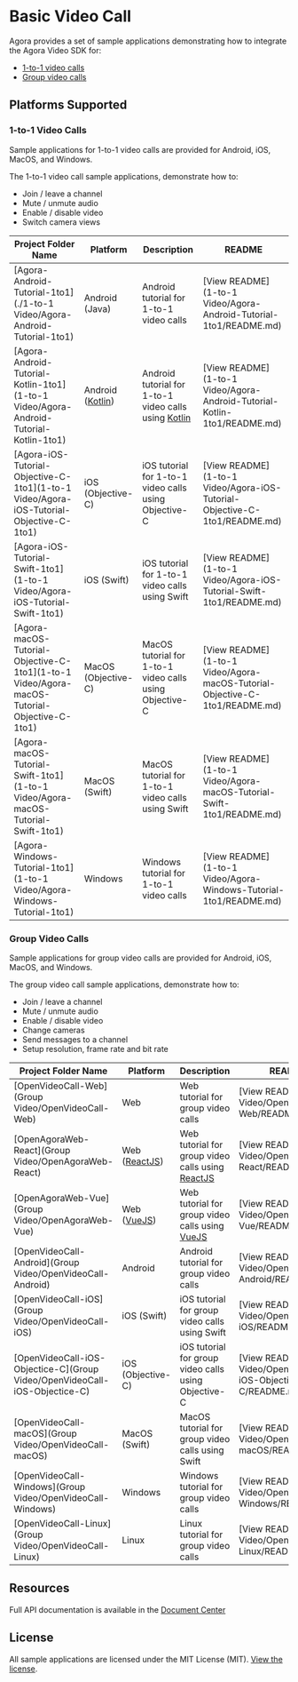 # Basic Video Call

Agora provides a set of sample applications demonstrating how to integrate the Agora Video SDK for:

- [1-to-1 video calls](#1-to-1-video-calls)
- [Group video calls](#group-video-calls)

## Platforms Supported

### 1-to-1 Video Calls

Sample applications for 1-to-1 video calls are provided for Android, iOS, MacOS, and Windows.

The 1-to-1 video call sample applications, demonstrate how to:

- Join / leave a channel
- Mute / unmute audio
- Enable / disable video
- Switch camera views


Project Folder Name|Platform|Description|README
---|---|---|---
[Agora-Android-Tutorial-1to1](./1-to-1 Video/Agora-Android-Tutorial-1to1)|Android (Java)|Android tutorial for 1-to-1 video calls|[View README](1-to-1 Video/Agora-Android-Tutorial-1to1/README.md)
[Agora-Android-Tutorial-Kotlin-1to1](1-to-1 Video/Agora-Android-Tutorial-Kotlin-1to1)|Android ([Kotlin](https://developer.android.com/kotlin/))|Android tutorial for 1-to-1 video calls using [Kotlin](https://developer.android.com/kotlin/)|[View README](1-to-1 Video/Agora-Android-Tutorial-Kotlin-1to1/README.md)
[Agora-iOS-Tutorial-Objective-C-1to1](1-to-1 Video/Agora-iOS-Tutorial-Objective-C-1to1)|iOS (Objective-C)|iOS tutorial for 1-to-1 video calls using Objective-C|[View README](1-to-1 Video/Agora-iOS-Tutorial-Objective-C-1to1/README.md)
[Agora-iOS-Tutorial-Swift-1to1](1-to-1 Video/Agora-iOS-Tutorial-Swift-1to1)|iOS (Swift)|iOS tutorial for 1-to-1 video calls using Swift|[View README](1-to-1 Video/Agora-iOS-Tutorial-Swift-1to1/README.md)
[Agora-macOS-Tutorial-Objective-C-1to1](1-to-1 Video/Agora-macOS-Tutorial-Objective-C-1to1)|MacOS (Objective-C)|MacOS tutorial for 1-to-1 video calls using Objective-C|[View README](1-to-1 Video/Agora-macOS-Tutorial-Objective-C-1to1/README.md)
[Agora-macOS-Tutorial-Swift-1to1](1-to-1 Video/Agora-macOS-Tutorial-Swift-1to1)|MacOS (Swift)|MacOS tutorial for 1-to-1 video calls using Swift|[View README](1-to-1 Video/Agora-macOS-Tutorial-Swift-1to1/README.md)
[Agora-Windows-Tutorial-1to1](1-to-1 Video/Agora-Windows-Tutorial-1to1)|Windows|Windows tutorial for 1-to-1 video calls|[View README](1-to-1 Video/Agora-Windows-Tutorial-1to1/README.md)

### Group Video Calls

Sample applications for group video calls are provided for Android, iOS, MacOS, and Windows.


The group video call sample applications, demonstrate how to:

- Join / leave a channel
- Mute / unmute audio
- Enable / disable video
- Change cameras
- Send messages to a channel
- Setup resolution, frame rate and bit rate

Project Folder Name|Platform|Description|README
---|---|---|---
[OpenVideoCall-Web](Group Video/OpenVideoCall-Web)|Web|Web tutorial for group video calls|[View README](Group Video/OpenVideoCall-Web/README.md)
[OpenAgoraWeb-React](Group Video/OpenAgoraWeb-React)|Web ([ReactJS](https://reactjs.org/))|Web tutorial for group video calls using [ReactJS](https://reactjs.org/)|[View README](Group Video/OpenAgoraWeb-React/README.md)
[OpenAgoraWeb-Vue](Group Video/OpenAgoraWeb-Vue)|Web ([VueJS](https://vuejs.org/))|Web tutorial for group video calls using [VueJS](https://vuejs.org/)|[View README](Group Video/OpenAgoraWeb-Vue/README.md)
[OpenVideoCall-Android](Group Video/OpenVideoCall-Android)|Android|Android tutorial for group video calls|[View README](Group Video/OpenVideoCall-Android/README.md)
[OpenVideoCall-iOS](Group Video/OpenVideoCall-iOS)|iOS (Swift)|iOS tutorial for group video calls using Swift|[View README](Group Video/OpenVideoCall-iOS/README.md)
[OpenVideoCall-iOS-Objectice-C](Group Video/OpenVideoCall-iOS-Objectice-C)|iOS (Objective-C)|iOS tutorial for group video calls using Objective-C|[View README](Group Video/OpenVideoCall-iOS-Objectice-C/README.md)
[OpenVideoCall-macOS](Group Video/OpenVideoCall-macOS)|MacOS (Swift)|MacOS tutorial for group video calls using Swift|[View README](Group Video/OpenVideoCall-macOS/README.md)
[OpenVideoCall-Windows](Group Video/OpenVideoCall-Windows)|Windows|Windows tutorial for group video calls|[View README](Group Video/OpenVideoCall-Windows/README.md)
[OpenVideoCall-Linux](Group Video/OpenVideoCall-Linux)|Linux|Linux tutorial for group video calls|[View README](Group Video/OpenVideoCall-Linux/README.md)

## Resources

Full API documentation is available in the [Document Center](https://docs.agora.io/en/)


## License

All sample applications are licensed under the MIT License (MIT). [View the license](LICENSE.md).